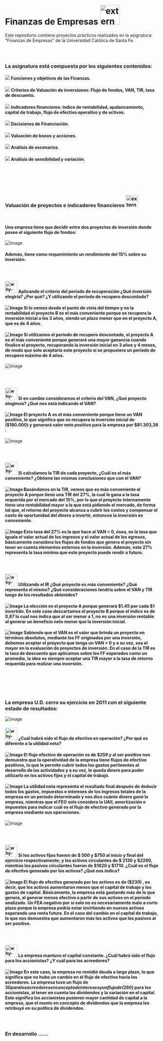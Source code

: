 # Finanzas de Empresas <img width="64" height="64" src="https://img.icons8.com/external-flaticons-flat-flat-icons/64/external-finance-automotive-ecommerce-flaticons-flat-flat-icons.png" alt="external-finance-automotive-ecommerce-flaticons-flat-flat-icons"/>

Este repositorio contiene proyectos prácticos realizados en la asignatura: "Finanzas de Empresas" de la Universidad Católica de Santa Fe.
###  ‎ ‎ ‎ ‎ ‎ ‎ ‎ ‎ ‎ ‎‎ ‎ ‎ ‎ ‎ ‎ ‎ ‎ ‎ ‎ ‎ ‎ ‎ ‎ ‎ ‎ ‎ ‎ ‎ ‎ ‎ ‎ ‎ ‎ ‎ ‎ ‎ ‎ ‎ ‎ ‎ ‎ ‎ ‎ ‎ ‎ ‎ ‎ ‎ 

### La asignatura está compuesta por los siguientes contenidos:
#### <img src="https://img.icons8.com/plumpy/15/000000/sphere.png"/> Funciones y objetivos de las Finanzas.
#### <img src="https://img.icons8.com/plumpy/15/000000/sphere.png"/> Criterios de Valuación de inversiones: Flujo de fondos, VAN, TIR, tasa de descuento. 
#### <img src="https://img.icons8.com/plumpy/15/000000/sphere.png"/> Indicadores financieros: índice de rentabilidad, apalancamiento, capital de trabajo, flujo de efectivo operativo y de activos. 
#### <img src="https://img.icons8.com/plumpy/15/000000/sphere.png"/> Decisiones de Financiación.
#### <img src="https://img.icons8.com/plumpy/15/000000/sphere.png"/> Valuación de bonos y acciones.
#### <img src="https://img.icons8.com/plumpy/15/000000/sphere.png"/> Análisis de escenarios.
#### <img src="https://img.icons8.com/plumpy/15/000000/sphere.png"/> Análisis de sensibilidad y variación.

###  ‎ ‎ ‎ ‎ ‎ ‎ ‎ ‎ ‎ ‎‎ ‎ ‎ ‎ ‎ ‎ ‎ ‎ ‎ ‎ ‎ ‎ ‎ ‎ ‎ ‎ ‎ ‎ ‎ ‎ ‎ ‎ ‎ ‎ ‎ ‎ ‎ ‎ ‎ ‎ ‎ ‎ ‎ ‎ ‎ ‎ ‎ ‎ ‎ 

### 
###  ‎ ‎ ‎ ‎ ‎ ‎ ‎ ‎ ‎ ‎‎ ‎ ‎ ‎ ‎ ‎ ‎ ‎ ‎ ‎ ‎ ‎ ‎ ‎ ‎ ‎ ‎ ‎ ‎ ‎ ‎ ‎ ‎ ‎ ‎ ‎ ‎ ‎ ‎ ‎ ‎ ‎ ‎ ‎ ‎ ‎ ‎ ‎ ‎ 

### Valuación de proyectos e indicadores financieros <img width="40" height="40" src="https://img.icons8.com/external-flaticons-lineal-color-flat-icons/40/external-projects-home-based-business-flaticons-lineal-color-flat-icons.png" alt="external-projects-home-based-business-flaticons-lineal-color-flat-icons"/>

‎ ‎ ‎ ‎ ‎ ‎ ‎‎ ‎ ‎ ‎ ‎ ‎ ‎ ‎ ‎ ‎ ‎ ‎ ‎ ‎ ‎ ‎ ‎ ‎ ‎ ‎ ‎ ‎ ‎ ‎ ‎ ‎ ‎ ‎ ‎ ‎ ‎ ‎ ‎ ‎ ‎ ‎ ‎ ‎ ‎ 
#### Una empresa tiene que decidir entre dos proyectos de inversión donde posee el siguiente flujo de fondos:

![Image](https://github.com/user-attachments/assets/f2fb54e3-f9b0-4d90-87f1-eae1695a6127)

#### Además, tiene como requerimiento un rendimiento del 15% sobre su inversión.
###  ‎ ‎ ‎ ‎ ‎ ‎ ‎ ‎ ‎ ‎‎ ‎ ‎ ‎ ‎ ‎ ‎ ‎ ‎ ‎ ‎ ‎ ‎ ‎ ‎ ‎ ‎ ‎ ‎ ‎ ‎ ‎ ‎ ‎ ‎ ‎ ‎ ‎ ‎ ‎ ‎ ‎ ‎ ‎ ‎ ‎ ‎ ‎ ‎ 

#### <img width="40" height="40" src="https://img.icons8.com/ios-filled/50/why-quest.png" alt="why-quest"/> Aplicando el criterio del periodo de recuperación ¿Qué inversión elegiría? ¿Por qué? ¿Y utilizando el período de recupero descontado?

#### ![Image](https://github.com/user-attachments/assets/408c57f4-f4bf-4e8b-a3ef-a94de82e3b4e) Si lo vemos desde el punto de vista del tiempo y no la rentabilidad el proyecto B es el más conveniente porque se recupera la inversión inicial a los 3 años, siendo un plazo menor que en el proyecto A, que es de 4 años. 

#### ![Image](https://github.com/user-attachments/assets/408c57f4-f4bf-4e8b-a3ef-a94de82e3b4e) Si utilizamos el período de recupero descontado, el proyecto A es el más conveniente porque generará una mayor ganancia cuando finalice el proyecto, recuperando la inversión inicial en 3 años y 4 meses, de modo que solo aceptaría este proyecto si se propusiera un período de recupero máximo de 4 años. 

![Image](https://github.com/user-attachments/assets/20a1947e-444a-47c3-bc24-ed5be5cf2639)

###  ‎ ‎ ‎ ‎ ‎ ‎ ‎ ‎ ‎ ‎‎ ‎ ‎ ‎ ‎ ‎ ‎ ‎ ‎ ‎ ‎ ‎ ‎ ‎ ‎ ‎ ‎ ‎ ‎ ‎ ‎ ‎ ‎ ‎ ‎ ‎ ‎ ‎ ‎ ‎ ‎ ‎ ‎ ‎ ‎ ‎ ‎ ‎ ‎ 

#### <img width="40" height="40" src="https://img.icons8.com/ios-filled/50/why-quest.png" alt="why-quest"/> Si en cambio consideramos el criterio del VAN, ¿Qué proyecto elegimos? ¿Qué nos está indicando el VAN?

#### ![Image](https://github.com/user-attachments/assets/408c57f4-f4bf-4e8b-a3ef-a94de82e3b4e) El proyecto A es el más conveniente porque tiene un VAN positivo, lo que significa que se recupera la inversión inicial de ($180.000) y generará valor neto positivo para la empresa por $81.303,38 .

![Image](https://github.com/user-attachments/assets/fe58c7e5-53d6-4e21-be00-5dfe7706f408)




###  ‎ ‎ ‎ ‎ ‎ ‎ ‎ ‎ ‎ ‎‎ ‎ ‎ ‎ ‎ ‎ ‎ ‎ ‎ ‎ ‎ ‎ ‎ ‎ ‎ ‎ ‎ ‎ ‎ ‎ ‎ ‎ ‎ ‎ ‎ ‎ ‎ ‎ ‎ ‎ ‎ ‎ ‎ ‎ ‎ ‎ ‎ ‎ ‎ 


#### <img width="40" height="40" src="https://img.icons8.com/ios-filled/50/why-quest.png" alt="why-quest"/> Si calculamos la TIR de cada proyecto, ¿Cuál es el más conveniente? ¿Obtiene las mismas conclusiones que con el VAN?

#### ![Image](https://github.com/user-attachments/assets/408c57f4-f4bf-4e8b-a3ef-a94de82e3b4e) Basándonos en la TIR, vemos que es más conveniente el proyecto A porque tiene una TIR del 27%, la cual le gana a la tasa requerida por el mercado del 15%, por lo que el proyecto internamente tiene una rentabilidad mayor a la que está pidiendo el mercado, de forma tal que, el retorno del proyecto alcanza a cubrir los costos y compensar el costo de oportunidad del dinero a invertir, entonces la inversión es conveniente.

#### ![Image](https://github.com/user-attachments/assets/408c57f4-f4bf-4e8b-a3ef-a94de82e3b4e) Esta tasa del 27% es la que hace al VAN = 0, ósea, es la tasa que iguala el valor actual de los ingresos y el valor actual de los egresos, básicamente considera los flujos de fondos que genera el proyecto sin tener en cuenta elementos externos en la inversión. Además, este 27% representa la tasa mínima que este proyecto puede rendir a futuro.



###  ‎ ‎ ‎ ‎ ‎ ‎ ‎ ‎ ‎ ‎‎ ‎ ‎ ‎ ‎ ‎ ‎ ‎ ‎ ‎ ‎ ‎ ‎ ‎ ‎ ‎ ‎ ‎ ‎ ‎ ‎ ‎ ‎ ‎ ‎ ‎ ‎ ‎ ‎ ‎ ‎ ‎ ‎ ‎ ‎ ‎ ‎ ‎ ‎ 


#### <img width="40" height="40" src="https://img.icons8.com/ios-filled/50/why-quest.png" alt="why-quest"/> Utilizando el IR ¿Qué proyecto es más conveniente? ¿Qué representa el mismo? ¿Qué consideraciones tendría sobre el VAN y TIR luego de los resultados obtenidos?

#### ![Image](https://github.com/user-attachments/assets/408c57f4-f4bf-4e8b-a3ef-a94de82e3b4e) La elección es el proyecto A porque generará $1.45 por cada $1 invertido. En este caso descartamos el proyecto B porque el índice es de 0,87 lo cual nos indica que al ser menor a 1, no es una inversión rentable al generar un beneficio neto menor que la inversión inicial.

#### ![Image](https://github.com/user-attachments/assets/408c57f4-f4bf-4e8b-a3ef-a94de82e3b4e) Sabiendo que el VAN es el valor que brinda un proyecto en términos absolutos, mediante los FF originados por una inversión, debemos aceptar el proyecto que tenga un VAN > 0 y a su vez, sea el mayor en la evaluación de proyectos de inversión. En el caso de la TIR es la tasa de descuento que aplicamos sobre los FF esperados como un promedio, la idea es siempre aceptar una TIR mayor a la tasa de retorno requerida para realizar una inversión.


###  ‎ ‎ ‎ ‎ ‎ ‎ ‎ ‎ ‎ ‎‎ ‎ ‎ ‎ ‎ ‎ ‎ ‎ ‎ ‎ ‎ ‎ ‎ ‎ ‎ ‎ ‎ ‎ ‎ ‎ ‎ ‎ ‎ ‎ ‎ ‎ ‎ ‎ ‎ ‎ ‎ ‎ ‎ ‎ ‎ ‎ ‎ ‎ ‎ 
###  ‎ ‎ ‎ ‎ ‎ ‎ ‎ ‎ ‎ ‎‎ ‎ ‎ ‎ ‎ ‎ ‎ ‎ ‎ ‎ ‎ ‎ ‎ ‎ ‎ ‎ ‎ ‎ ‎ ‎ ‎ ‎ ‎ ‎ ‎ ‎ ‎ ‎ ‎ ‎ ‎ ‎ ‎ ‎ ‎ ‎ ‎ ‎ ‎ 


### La empresa U.D. cerro su ejercicio en 2011 con el siguiente estado de resultados:

![image](https://github.com/user-attachments/assets/a8370697-48e8-4be0-a8f1-46f54fdc9acf)

#### <img width="40" height="40" src="https://img.icons8.com/ios-filled/50/why-quest.png" alt="why-quest"/> ¿Cuál habrá sido el flujo de efectivo en operación? ¿Por qué es diferente a la utilidad neta?

#### ![Image](https://github.com/user-attachments/assets/408c57f4-f4bf-4e8b-a3ef-a94de82e3b4e) El flujo efectivo de operación es de $259 y al ser positivo nos demuestra que la operatividad de la empresa tiene flujos de efectivo positivos, lo que le permite cubrir todos los gastos pertinentes al desarrollo de las actividades y a su vez, le queda dinero para poder utilizarlo en los activos fijos y el capital de trabajo.


#### ![Image](https://github.com/user-attachments/assets/408c57f4-f4bf-4e8b-a3ef-a94de82e3b4e) La utilidad neta representa el resultado final después de deducir todos los gastos, impuestos e intereses de los ingresos totales de la empresa en un período determinado y nos dice cuánto dinero ganó la empresa, mientras que el FEO solo considera la UAII, amortización e impuestos para indicar cuál es el flujo de efectivo generado por la empresa mediante sus operaciones.


![Image](https://github.com/user-attachments/assets/90a80cc3-6802-430e-9a40-fe868f03d2a9)


###  ‎ ‎ ‎ ‎ ‎ ‎ ‎ ‎ ‎ ‎‎ ‎ ‎ ‎ ‎ ‎ ‎ ‎ ‎ ‎ ‎ ‎ ‎ ‎ ‎ ‎ ‎ ‎ ‎ ‎ ‎ ‎ ‎ ‎ ‎ ‎ ‎ ‎ ‎ ‎ ‎ ‎ ‎ ‎ ‎ ‎ ‎ ‎ ‎ 

#### <img width="40" height="40" src="https://img.icons8.com/ios-filled/50/why-quest.png" alt="why-quest"/> Si los activos fijos fueron de $ 500 y $750 al inicio y final del ejercicio respectivamente; y los activos circulantes de $ 2130 y $2260, mientras los pasivos circulantes fueron de $1620 y $1710. ¿Cuál es el flujo de efectivo generado por los activos? ¿Qué nos indica?

#### ![Image](https://github.com/user-attachments/assets/408c57f4-f4bf-4e8b-a3ef-a94de82e3b4e)  El flujo de efectivo generado por los activos es de ($230) , es decir, que los activos aumentaron menos que el capital de trabajo y los gastos de capital. Básicamente, la empresa está gastando más de lo que genera, al generar menos efectivo a partir de sus activos en el período analizado. Un FEA negativo por sí solo no es necesariamente malo a corto plazo porque la empresa podría estar invirtiendo en nuevos activos esperando una renta futura. En el caso del cambio en el capital de trabajo, lo que nos demuestra que aumentaron más los activos que los pasivos al ser positivo.


###  ‎ ‎ ‎ ‎ ‎ ‎ ‎ ‎ ‎ ‎‎ ‎ ‎ ‎ ‎ ‎ ‎ ‎ ‎ ‎ ‎ ‎ ‎ ‎ ‎ ‎ ‎ ‎ ‎ ‎ ‎ ‎ ‎ ‎ ‎ ‎ ‎ ‎ ‎ ‎ ‎ ‎ ‎ ‎ ‎ ‎ ‎ ‎ ‎ 


#### <img width="40" height="40" src="https://img.icons8.com/ios-filled/50/why-quest.png" alt="why-quest"/> La empresa mantuvo el capital constante. ¿Cuál habrá sido el flujo para los accionistas? ¿Y cuál para los acreedores?

#### ![Image](https://github.com/user-attachments/assets/408c57f4-f4bf-4e8b-a3ef-a94de82e3b4e) En este caso, la empresa no remidió deuda a largo plazo, lo que significa que no hubo un cambio en el flujo de efectivo hacia los acreedores. La empresa tuvo un flujo de $30 para los acreedores en concepto de intereses y un flujo de ($260) para los accionistas, al tener en cuenta los dividendos y la variación en el capital. Esto significa los accionistas pusieron mayor cantidad de capital a la empresa, que el monto en concepto de dividendos que la empresa les retribuyó en su política de dividendos.


###  ‎ ‎ ‎ ‎ ‎ ‎ ‎ ‎ ‎ ‎‎ ‎ ‎ ‎ ‎ ‎ ‎ ‎ ‎ ‎ ‎ ‎ ‎ ‎ ‎ ‎ ‎ ‎ ‎ ‎ ‎ ‎ ‎ ‎ ‎ ‎ ‎ ‎ ‎ ‎ ‎ ‎ ‎ ‎ ‎ ‎ ‎ ‎ ‎ 
### En desarrollo ......
### 


